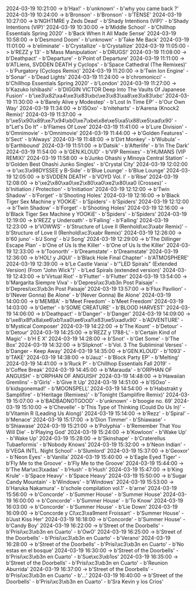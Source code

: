 2024-03-19 10:21:00 -> b'Hax!' - b'unknown' - b'why you came back ?'
2024-03-19 10:24:00 -> b'Bronson' - b'Bronson' - b'TENSE'
2024-03-19 10:27:00 -> b'NGHTMRE y Zeds Dead' - b'Shady Intentions (VIP)' - b'Shady Intentions (VIP)'
2024-03-19 10:30:00 -> b'Middle School' - b'Chillhop Essentials Spring 2020' - b'Back When It All Made Sense'
2024-03-19 10:58:00 -> b'Desmond Doom' - b'unknown' - b'Take Me Back'
2024-03-19 11:01:00 -> b'eliminate' - b'Crystallize' - b'Crystallize'
2024-03-19 11:05:00 -> b'REZZ y 13' - b'Mass Manipulation' - b'DRUGS!'
2024-03-19 11:08:00 -> b'Deathpact' - b'Departure' - b'Point of Departure'
2024-03-19 11:11:00 -> b'ATLiens, SVDDEN DEATH y Cyclops' - b'Space Cathedral (The Remixes)' - b'Purgatory (Cyclops Remix)'
2024-03-19 11:20:00 -> b'Twin Ion Engine' - b'Sonar' - b'Dead Lights'
2024-03-19 11:24:00 -> b'chromonicci' - b'Chillhop Essentials Spring 2020' - b'London'
2024-03-19 11:27:00 -> b'Kazuko Ishibashi' - b'DIGGIN VICTOR Deep Into The Vaults Of Japanese Fusion' - b'\xe3\x82\xa4\xe3\x83\xbc\xe3\x83\xa8\xe3\x83\xbc'
2024-03-19 11:30:00 -> b'Barely Alive y Modestep' - b'Lost In Time EP' - b'Our Own Way'
2024-03-19 11:34:00 -> b'ISOxo' - b'niteharts' - b'Aarena (Knock2 Remix)'
2024-03-19 11:37:00 -> b'\xe5\x90\x89\xe7\x94\xb0\xe7\xbe\x8e\xe5\xa5\x88\xe5\xad\x90' - b"Let's Do It" - b'Flames Of Love'
2024-03-19 11:41:00 -> b'Lure Division' - b'Omnimovie' - b'Omnimovie'
2024-03-19 11:44:00 -> b'Golden Features' - b'Sect' - b'Always'
2024-03-19 11:48:00 -> b'Dirt Monkey' - b'Wubula' - b'Earthbound'
2024-03-19 11:51:00 -> b'Datsik' - b'Afterlife' - b'In The Dark'
2024-03-19 11:54:00 -> b'GEN.KLOUD' - b'VIP Remixes' - b'HUMANS (VIP REMIX)'
2024-03-19 11:58:00 -> b'Junko Ohashi y Minoya Central Station' - b'Golden Best Ohashi Junko Singles' - b'Crystal City'
2024-03-19 12:02:00 -> b'\xc3\x98DYSSEE y B-Side' - b'Blue Lounge' - b'Blue Lounge'
2024-03-19 12:05:00 -> b'SVDDEN DEATH' - b'VOYD Vol. I' - b'Rise'
2024-03-19 12:08:00 -> b'\xe2\x80\xa0\xe2\x80\xa0\xe2\x80\xa0 (Crosses)' - b'Initiation / Protection' - b'Initiation'
2024-03-19 12:12:00 -> b'Twin Shadow' - b'Forget' - b'Shooting Holes'
2024-03-19 12:16:00 -> b'Black Tiger Sex Machine y YOOKiE' - b'Spiders' - b'Spiders'
2024-03-19 12:12:00 -> b'Twin Shadow' - b'Forget' - b'Shooting Holes'
2024-03-19 12:16:00 -> b'Black Tiger Sex Machine y YOOKiE' - b'Spiders' - b'Spiders'
2024-03-19 12:19:00 -> b'REZZ y Underoath' - b'Falling' - b'Falling'
2024-03-19 12:23:00 -> b'VOWWS' - b'Structure of Love II (Renhold\xc3\xabr Remix)' - b'Structure of Love II (Renhold\xc3\xabr Remix)'
2024-03-19 12:26:00 -> b'60 juno' - b'J Song' - b'J Song'
2024-03-19 12:29:00 -> b'The Dillinger Escape Plan' - b'One of Us Is the Killer' - b'One of Us Is the Killer'
2024-03-19 12:33:00 -> b'Toonorth' - b'Dreamstate' - b'Dreamstate'
2024-03-19 12:36:00 -> b'HOL! y JIQUI' - b'Black Hole Final Chapter' - b'ATMOSPHERE'
2024-03-19 12:39:00 -> b'Le Castle Vania' - b'"LED Spirals" (Extended Version) (From "John Wick")' - b'Led Spirals (extended version)'
2024-03-19 12:43:00 -> b'Virtual Riot' - b'Flutter' - b'Flutter'
2024-03-19 13:54:00 -> b'Margarita Siempre Viva' - b'Depresi\xc3\xb3n Post Paisaje' - b'Depresi\xc3\xb3n Post Paisaje'
2024-03-19 13:57:00 -> b'Flux Pavilion' - b'(Never Gonna) Be Alone' - b'(Never Gonna) Be Alone'
2024-03-19 14:00:00 -> b'MEMBA' - b'Meet Freedom' - b'Meet Freedom'
2024-03-19 14:03:00 -> b'Getter' - b'SOME CREATURE' - b'BLOOD HARVEST'
2024-03-19 14:06:00 -> b'Deathpact' - b'Danger' - b'Danger'
2024-03-19 14:09:00 -> b'\xe8\x8f\x8a\xe6\xb1\xa0\xe6\xa1\x83\xe5\xad\x90' - b'ADVENTURE' - b'Mystical Composer'
2024-03-19 14:22:00 -> b'The Kount' - b'Detour' - b'Detour'
2024-03-19 14:25:00 -> b'REZZ y 1788-L' - b'Certain Kind of Magic' - b'H E X'
2024-03-19 14:28:00 -> b'Snot' - b'Get Some' - b'The Box'
2024-03-19 14:32:00 -> b'Slipknot' - b'Vol. 3 The Subliminal Verses' - b'Danger - Keep Away'
2024-03-19 14:35:00 -> b'GEN.KLOUD' - b'1093' - b'TAKE'
2024-03-19 14:38:00 -> b'Jauz' - b'Block Party EP' - b'Melting'
2024-03-19 14:41:00 -> b'Ruck P' - b'Chillhop Essentials Fall 2019' - b'Coffee Break'
2024-03-19 14:45:00 -> b'Marauda' - b'ORPHAN OF ANGUISH' - b'ORPHAN OF ANGUISH'
2024-03-19 14:48:00 -> b'Hawaiian Gremlins' - b'Girls' - b'Give It Up'
2024-03-19 14:51:00 -> b'ISOxo' - b'kidsgonemad!' - b'MOONSPELL'
2024-03-19 14:54:00 -> b'Habstrakt y Samplifire' - b'Heritage (Remixes)' - b'Tonight (Samplifire Remix)'
2024-03-19 15:07:00 -> b'BADBADNOTGOOD' - b'unknown' - b'boogie no. 69'
2024-03-19 15:10:00 -> b'Chevelle' - b'This Type of Thinking (Could Do Us In)' - b'Vitamin R (Leading Us Along)'
2024-03-19 15:14:00 -> b'Rezz' - b'Spiral' - b'Menace'
2024-03-19 15:17:00 -> b'Dion Timmer' - b'Shiawase' - b'Shiawase'
2024-03-19 15:21:00 -> b'Polyphia' - b'Remember That You Will Die' - b'Playing God'
2024-03-19 15:24:00 -> b'Kowloon' - b'Wake Up' - b'Wake Up'
2024-03-19 15:28:00 -> b'Skinshape' - b'Craterellus Tubaeformis' - b'Nobody Knows'
2024-03-19 15:32:00 -> b'Neon Indian' - b'VEGA INTL. Night School' - b'Slumlord'
2024-03-19 15:37:00 -> b'Geoxor' - b'Neon Eyes' - b'Vanilla'
2024-03-19 15:40:00 -> b'Eagle Eyed Tiger' - b'Fly Me to the Groove' - b'Fly Me to the Groove'
2024-03-19 15:44:00 -> b'The Mar\xc3\xadas' - b'Hush' - b'Hush'
2024-03-19 15:47:00 -> b'King Krule' - b'Space Heavy' - b'Space Heavy'
2024-03-19 15:50:00 -> b'Sugar Candy Mountain' - b'Windows' - b'Windows'
2024-03-19 15:53:00 -> b'Haruka Nakamura' - b'schole compilation vol.1' - b'arne'
2024-03-19 15:56:00 -> b'Concorde' - b'Summer House' - b'Summer House'
2024-03-19 16:00:00 -> b'Concorde' - b'Summer House' - b'To Know'
2024-03-19 16:03:00 -> b'Concorde' - b'Summer House' - b'Lie Down'
2024-03-19 16:09:00 -> b'Concorde y Cl\xc3\xa9ment Froissart' - b'Summer House' - b'Just Kiss Her'
2024-03-19 16:18:00 -> b'Concorde' - b'Summer House' - b'Candy Boy'
2024-03-19 16:22:00 -> b'Street of the Doorbells' - b'Prisi\xc3\xb3n en Cuarto' - b'OwO'
2024-03-19 16:25:00 -> b'Street of the Doorbells' - b'Prisi\xc3\xb3n en Cuarto' - b'Verano'
2024-03-19 16:28:00 -> b'Street of the Doorbells' - b'Prisi\xc3\xb3n en Cuarto' - b'No estas en el bosque'
2024-03-19 16:30:00 -> b'Street of the Doorbells' - b'Prisi\xc3\xb3n en Cuarto' - b'Sue\xc3\xb1os'
2024-03-19 16:35:00 -> b'Street of the Doorbells' - b'Prisi\xc3\xb3n en Cuarto' - b'Reunion Aburrida'
2024-03-19 16:37:00 -> b'Street of the Doorbells' - b'Prisi\xc3\xb3n en Cuarto' - b'...'
2024-03-19 16:40:00 -> b'Street of the Doorbells' - b'Prisi\xc3\xb3n en Cuarto' - b'Sra Kevin y los Crios'
